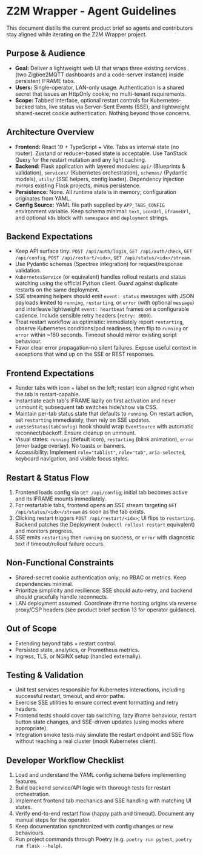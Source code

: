 # Z2M Wrapper - Agent Guidelines

This document distills the current product brief so agents and contributors stay aligned while iterating on the Z2M Wrapper project.

## Purpose & Audience
- **Goal:** Deliver a lightweight web UI that wraps three existing services (two Zigbee2MQTT dashboards and a code-server instance) inside persistent IFRAME tabs.
- **Users:** Single-operator, LAN-only usage. Authentication is a shared secret that issues an HttpOnly cookie; no multi-tenant requirements.
- **Scope:** Tabbed interface, optional restart controls for Kubernetes-backed tabs, live status via Server-Sent Events (SSE), and lightweight shared-secret cookie authentication. Nothing beyond those concerns.

## Architecture Overview
- **Frontend:** React 19 + TypeScript + Vite. Tabs as internal state (no router). Zustand or reducer-based state is acceptable. Use TanStack Query for the restart mutation and any light caching.
- **Backend:** Flask application with layered modules: `api/` (Blueprints & validation), `services/` (Kubernetes orchestration), `schemas/` (Pydantic models), `utils/` (SSE helpers, config loader). Dependency injection mirrors existing Flask projects, minus persistence.
- **Persistence:** None. All runtime state is in memory; configuration originates from YAML.
- **Config Source:** YAML file path supplied by `APP_TABS_CONFIG` environment variable. Keep schema minimal: `text`, `iconUrl`, `iframeUrl`, and optional `k8s` block with `namespace` and `deployment` strings.

## Backend Expectations
- Keep API surface tiny: `POST /api/auth/login`, `GET /api/auth/check`, `GET /api/config`, `POST /api/restart/<idx>`, `GET /api/status/<idx>/stream`.
- Use Pydantic schemas (Spectree integration) for request/response validation.
- `KubernetesService` (or equivalent) handles rollout restarts and status watching using the official Python client. Guard against duplicate restarts on the same deployment.
- SSE streaming helpers should emit `event: status` messages with JSON payloads limited to `running`, `restarting`, or `error` (with optional `message`) and interleave lightweight `event: heartbeat` frames on a configurable cadence. Include sensible retry headers (`retry: 3000`).
- Treat restart workflow as optimistic: immediately report `restarting`, observe Kubernetes conditions/pod readiness, then flip to `running` or `error` within ~180 seconds. Timeout should mirror existing script behaviour.
- Favor clear error propagation-no silent failures. Expose useful context in exceptions that wind up on the SSE or REST responses.

## Frontend Expectations
- Render tabs with icon + label on the left; restart icon aligned right when the tab is restart-capable.
- Instantiate each tab's IFRAME lazily on first activation and never unmount it; subsequent tab switches hide/show via CSS.
- Maintain per-tab status state that defaults to `running`. On restart action, set `restarting` immediately, then rely on SSE updates.
- `useSseStatus(tabConfig)` hook should wrap `EventSource` with automatic reconnect/backoff. Ensure cleanup on unmount.
- Visual states: `running` (default icon), `restarting` (blink animation), `error` (error badge overlay). No toasts or banners.
- Accessibility: Implement `role="tablist"`, `role="tab"`, `aria-selected`, keyboard navigation, and visible focus styles.

## Restart & Status Flow
1. Frontend loads config via `GET /api/config`; initial tab becomes active and its IFRAME mounts immediately.
2. For restartable tabs, frontend opens an SSE stream targeting `GET /api/status/<idx>/stream` as soon as the tab exists.
3. Clicking restart triggers `POST /api/restart/<idx>`; UI flips to `restarting`. Backend patches the Deployment (`kubectl rollout restart` equivalent) and monitors progress.
4. SSE emits `restarting` then `running` on success, or `error` with diagnostic text if timeout/rollout failure occurs.

## Non-Functional Constraints
- Shared-secret cookie authentication only; no RBAC or metrics. Keep dependencies minimal.
- Prioritize simplicity and resilience: SSE should auto-retry, and backend should gracefully handle reconnects.
- LAN deployment assumed. Coordinate iframe hosting origins via reverse proxy/CSP headers (see product brief section 13 for operator guidance).

## Out of Scope
- Extending beyond tabs + restart control.
- Persisted state, analytics, or Prometheus metrics.
- Ingress, TLS, or NGINX setup (handled externally).

## Testing & Validation
- Unit test services responsible for Kubernetes interactions, including successful restart, timeout, and error paths.
- Exercise SSE utilities to ensure correct event formatting and retry headers.
- Frontend tests should cover tab switching, lazy iframe behaviour, restart button state changes, and SSE-driven updates (using mocks where appropriate).
- Integration smoke tests may simulate the restart endpoint and SSE flow without reaching a real cluster (mock Kubernetes client).

## Developer Workflow Checklist
1. Load and understand the YAML config schema before implementing features.
2. Build backend service/API logic with thorough tests for restart orchestration.
3. Implement frontend tab mechanics and SSE handling with matching UI states.
4. Verify end-to-end restart flow (happy path and timeout). Document any manual steps for the operator.
5. Keep documentation synchronized with config changes or new behaviours.
6. Run project commands through Poetry (e.g. `poetry run pytest`, `poetry run flask --help`).
